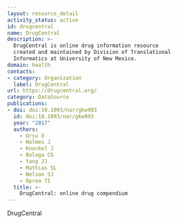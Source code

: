```yaml
---
layout: resource_detail
activity_status: active
id: drugcentral
name: DrugCentral
description: >-
  DrugCentral is online drug information resource
  created and maintained by Division of Translational
  Informatics at University of New Mexico.
domain: health
contacts:
- category: Organization
  label: DrugCentral
url: https://drugcentral.org/
category: DataSource
publications:
- doi: doi:10.1093/nar/gkw993
  id: doi:10.1093/nar/gkw993
  year: "2017"
  authors:
    - Ursu O
    - Holmes J
    - Knockel J
    - Bologa CG
    - Yang JJ
    - Mathias SL
    - Nelson SJ
    - Oprea TI
  title: >-
    DrugCentral: online drug compendium
---
```


DrugCentral
